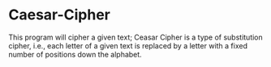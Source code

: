 # Caesar-Cipher
This program will cipher a given text; Ceasar Cipher is a type of substitution cipher, i.e., each letter of a given text is replaced by a letter with a fixed number of positions down the alphabet.
